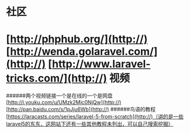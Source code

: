 社区
======================
[http://phphub.org/](http://)
[http://wenda.golaravel.com/](http://)
[http://www.laravel-tricks.com/](http://)
视频
=======================
######两个视频链接一个是在线的一个是网盘
[http://i.youku.com/u/UMzk2Mjc0NjQw](http://)
[http://pan.baidu.com/s/1pJju6Wb](http://)
######鸟语的教程
[https://laracasts.com/series/laravel-5-from-scratch](http://)（讲的是一些laravel5的东东，这网站下还有一些其他教程未列出，可以自己搜索挖掘）



